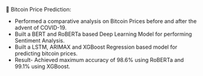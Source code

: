  Bitcoin Price Prediction:
- Performed a comparative analysis on Bitcoin Prices before and after the advent of COVID-19.
- Built a BERT and RoBERTa based Deep Learning Model for performing Sentiment Analysis.
- Built a LSTM, ARIMAX and XGBoost Regression based model for predicting bitcoin prices.
- Result- Achieved maximum accuracy of 98.6% using RoBERTa and 99.1% using XGBoost.
